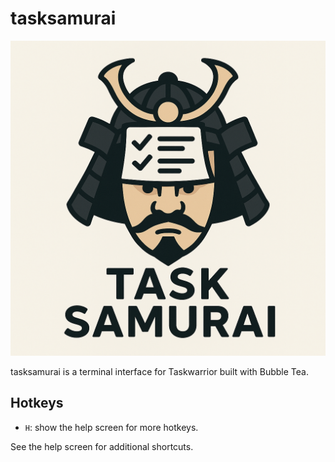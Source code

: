 # tasksamurai

![tasksamurai logo](logo.png)

tasksamurai is a terminal interface for Taskwarrior built with Bubble Tea.

## Hotkeys

- `H`: show the help screen for more hotkeys.

See the help screen for additional shortcuts.
